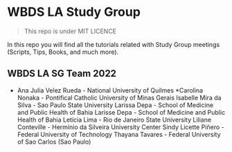 # WBDS LA Study Group
> This repo is under MIT LICENCE

In this repo you will find all the tutorials related with Study Group meetings (Scripts, Tips, Books, and much more).

## WBDS LA SG Team 2022
* Ana Julia Velez Rueda - National University of Quilmes
*Carolina Nonaka - Pontifical Catholic University of Minas Gerais
Isabelle Mira da Silva - Sao Paulo State University
Larissa Depa - School of Medicine and Public Health of Bahia
Larisse Depa - School of Medicine and Public Health of Bahia
Letícia Lima - Rio de Janeiro State University
Liliane Conteville - Hermínio da Silveira University Center
Sindy Licette Piñero - Federal University of Technology
Thayana Tavares - Federal University of Sao Carlos (Sao Paulo)





